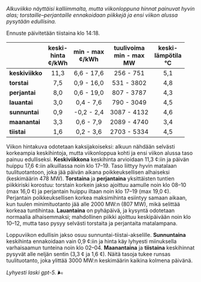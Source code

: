 *Alkuviikko näyttäisi kalliimmalta, mutta viikonloppuna hinnat painuvat hyvin alas; torstaille–perjantaille ennakoidaan piikkejä ja ensi viikon alussa pysytään edullisina.*

Ennuste päivitetään tiistaina klo 14:18.

|  | keski-<br>hinta<br>¢/kWh | min - max<br>¢/kWh | tuulivoima<br>min - max<br>MW | keski-<br>lämpötila<br>°C |
|:-------------|:----------------:|:----------------:|:-------------:|:-------------:|
| **keskiviikko** | 11,3 | 6,6 - 17,6 | 256 - 751 | 5,1 |
| **torstai** | 7,5 | 0,9 - 16,0 | 531 - 3802 | 4,8 |
| **perjantai** | 8,0 | 0,6 - 19,0 | 807 - 3787 | 4,3 |
| **lauantai** | 3,0 | 0,4 - 7,6 | 790 - 3049 | 4,5 |
| **sunnuntai** | 0,9 | -0,2 - 2,4 | 3087 - 4132 | 4,6 |
| **maanantai** | 3,3 | 0,6 - 7,9 | 2089 - 4740 | 3,4 |
| **tiistai** | 1,6 | 0,2 - 3,6 | 2703 - 5334 | 4,5 |

Viikon hintakuva odotetaan kaksijakoiseksi: alkuun nähdään selvästi korkeampia keskihintoja, mutta viikonloppua kohti ja ensi viikon alussa taso painuu edulliseksi. **Keskiviikkona** keskihinta arvioidaan 11,3 ¢:iin ja päivän huippu 17,6 ¢:iin alkuillassa noin klo 17–19. Taso liittyy hyvin matalaan tuulituotantoon, joka jää päivän aikana poikkeuksellisen alhaiseksi (keskimäärin 478 MW). **Torstaina** ja **perjantaina** yksittäisten tuntien piikkiriski korostuu: torstain korkein jakso ajoittuu aamulle noin klo 08–10 (max 16,0 ¢) ja perjantain huippu iltaan noin klo 17–19 (max 19,0 ¢). Perjantain poikkeuksellisen korkea maksimihinta esiintyy samaan aikaan, kun tuulen minimituotanto jää alle 2000 MW:n (807 MW), mikä selittää korkeaa tuntihintaa. **Lauantaina** on pyhäpäivä, ja kysyntä odotetaan normaalia alhaisemmaksi; mahdollinen piikki ajoittuu keskipäivään noin klo 10–12, mutta taso pysyy selvästi torstaita ja perjantaita matalampana.

Loppuviikon edullisin jakso osuu sunnuntai-tiistai-akselille. **Sunnuntaina** keskihinta ennakoidaan vain 0,9 ¢:iin ja hinta käy lyhyesti miinuksella varhaisaamun tunteina noin klo 02–04. **Maanantaina** ja **tiistaina** keskihinnat pysyvät alle neljän sentin (3,3 ¢ ja 1,6 ¢). Näitä tasoja tukee runsas tuulituotanto, joka ylittää 3000 MW:n keskimäärin kaikina kolmena päivänä.

*Lyhyesti laski gpt-5.* 🌬️
